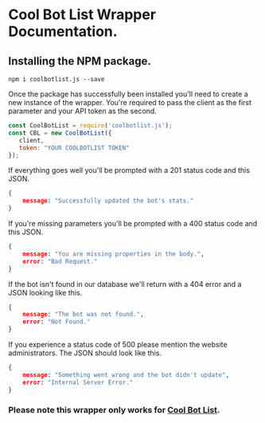 # Cool Bot List Wrapper Documentation.


## Installing the NPM package.

`npm i coolbotlist.js --save`

Once the package has successfully been installed you'll need to create a new instance of the wrapper. You're required to pass the client as the first parameter and your API token as the second.

```js
const CoolBotList = require('coolbotlist.js');
const CBL = new CoolBotList({
   client,
   token: "YOUR COOLBOTLIST TOKEN"
});
```

If everything goes well you'll be prompted with a 201 status code and this JSON.

```json
{ 
    message: "Successfully updated the bot's stats." 
}
```

If you're missing parameters you'll be prompted with a 400 status code and this JSON.

```json
{ 
    message: "You are missing properties in the body.", 
    error: "Bad Request." 
}
```

If the bot isn't found in our database we'll return with a 404 error and a JSON looking like this.

```json
{ 
    message: "The bot was not found.", 
    error: "Not Found."
}
```

If you experience a status code of 500 please mention the website administrators. The JSON should look like this.

```json
{ 
    message: "Something went wrong and the bot didn't update", 
    error: "Internal Server Error." 
}
```

### Please note this wrapper only works for [Cool Bot List](https://google.com).